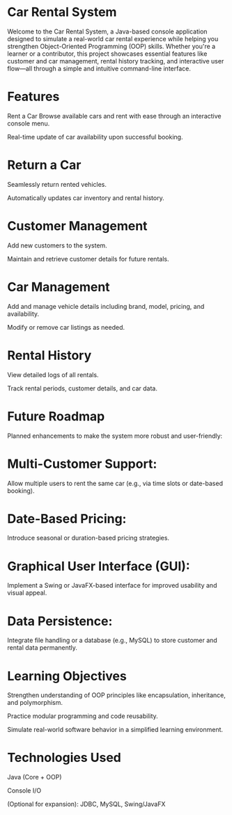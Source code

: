 # Car Rental System
Welcome to the Car Rental System, a Java-based console application designed to simulate a real-world car rental experience while helping you strengthen Object-Oriented Programming (OOP) skills. Whether you're a learner or a contributor, this project showcases essential features like customer and car management, rental history tracking, and interactive user flow—all through a simple and intuitive command-line interface.

# Features
Rent a Car
Browse available cars and rent with ease through an interactive console menu.

Real-time update of car availability upon successful booking.

# Return a Car
Seamlessly return rented vehicles.

Automatically updates car inventory and rental history.

# Customer Management
Add new customers to the system.

Maintain and retrieve customer details for future rentals.

# Car Management
Add and manage vehicle details including brand, model, pricing, and availability.

Modify or remove car listings as needed.

# Rental History
View detailed logs of all rentals.

Track rental periods, customer details, and car data.

# Future Roadmap
Planned enhancements to make the system more robust and user-friendly:

# Multi-Customer Support:
Allow multiple users to rent the same car (e.g., via time slots or date-based booking).

# Date-Based Pricing: 
Introduce seasonal or duration-based pricing strategies.

# Graphical User Interface (GUI): 
Implement a Swing or JavaFX-based interface for improved usability and visual appeal.

# Data Persistence:
Integrate file handling or a database (e.g., MySQL) to store customer and rental data permanently.

# Learning Objectives
Strengthen understanding of OOP principles like encapsulation, inheritance, and polymorphism.

Practice modular programming and code reusability.

Simulate real-world software behavior in a simplified learning environment.

# Technologies Used
Java (Core + OOP)

Console I/O

(Optional for expansion): JDBC, MySQL, Swing/JavaFX


